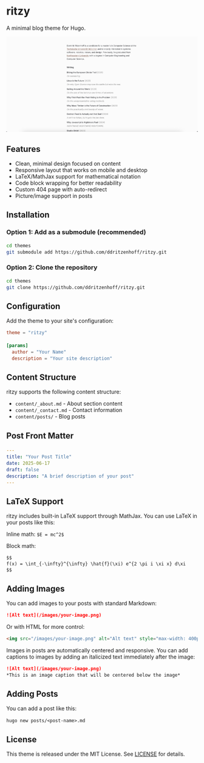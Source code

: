 # ritzy

A minimal blog theme for Hugo.

![ritzy Theme Screenshot](images/homepage.png)

## Features

- Clean, minimal design focused on content
- Responsive layout that works on mobile and desktop
- LaTeX/MathJax support for mathematical notation
- Code block wrapping for better readability
- Custom 404 page with auto-redirect
- Picture/image support in posts

## Installation

### Option 1: Add as a submodule (recommended)

```bash
cd themes
git submodule add https://github.com/ddritzenhoff/ritzy.git
```

### Option 2: Clone the repository

```bash
cd themes
git clone https://github.com/ddritzenhoff/ritzy.git
```

## Configuration

Add the theme to your site's configuration:

```toml
theme = "ritzy"

[params]
  author = "Your Name"
  description = "Your site description"
```

## Content Structure

ritzy supports the following content structure:

- `content/_about.md` - About section content
- `content/_contact.md` - Contact information
- `content/posts/` - Blog posts

## Post Front Matter

```yaml
---
title: "Your Post Title"
date: 2025-06-17
draft: false
description: "A brief description of your post"
---
```

## LaTeX Support

ritzy includes built-in LaTeX support through MathJax. You can use LaTeX in your posts like this:

Inline math: `$E = mc^2$`

Block math:
```
$$
f(x) = \int_{-\infty}^{\infty} \hat{f}(\xi) e^{2 \pi i \xi x} d\xi
$$
```

## Adding Images

You can add images to your posts with standard Markdown:

```markdown
![Alt text](/images/your-image.png)
```

Or with HTML for more control:

```html
<img src="/images/your-image.png" alt="Alt text" style="max-width: 400px;" />
```

Images in posts are automatically centered and responsive. You can add captions to images by adding an italicized text immediately after the image:

```markdown
![Alt text](/images/your-image.png)
*This is an image caption that will be centered below the image*
```

## Adding Posts

You can add a post like this:

`hugo new posts/<post-name>.md`

## License

This theme is released under the MIT License. See [LICENSE](LICENSE) for details.

